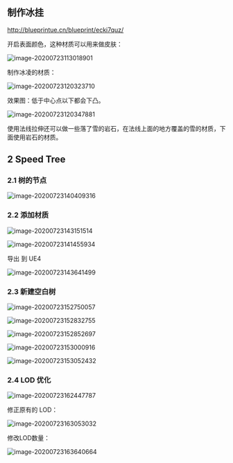 #

## 制作冰挂

http://blueprintue.cn/blueprint/ecki7quz/

开启表面颜色，这种材质可以用来做皮肤：

![image-20200723113018901](C:\Users\JHxuhuan2\AppData\Roaming\Typora\typora-user-images\image-20200723113018901.png)

制作冰凌的材质：

![image-20200723120323710](C:\Users\JHxuhuan2\AppData\Roaming\Typora\typora-user-images\image-20200723120323710.png)

效果图：低于中心点以下都会下凸。

![image-20200723120347881](C:\Users\JHxuhuan2\AppData\Roaming\Typora\typora-user-images\image-20200723120347881.png)

使用法线拉伸还可以做一些落了雪的岩石，在法线上面的地方覆盖的雪的材质，下面使用岩石的材质。

## 2 Speed Tree

### 2.1 树的节点

![image-20200723140409316](C:\Users\JHxuhuan2\AppData\Roaming\Typora\typora-user-images\image-20200723140409316.png)

### 2.2 添加材质

![image-20200723143151514](C:\Users\JHxuhuan2\AppData\Roaming\Typora\typora-user-images\image-20200723143151514.png)



![image-20200723141455934](C:\Users\JHxuhuan2\AppData\Roaming\Typora\typora-user-images\image-20200723141455934.png)

导出 到 UE4

![image-20200723143641499](C:\Users\JHxuhuan2\AppData\Roaming\Typora\typora-user-images\image-20200723143641499.png)

### 2.3 新建空白树

![image-20200723152750057](C:\Users\JHxuhuan2\AppData\Roaming\Typora\typora-user-images\image-20200723152750057.png)



![image-20200723152832755](C:\Users\JHxuhuan2\AppData\Roaming\Typora\typora-user-images\image-20200723152832755.png)



![image-20200723152852697](C:\Users\JHxuhuan2\AppData\Roaming\Typora\typora-user-images\image-20200723152852697.png)



![image-20200723153000916](C:\Users\JHxuhuan2\AppData\Roaming\Typora\typora-user-images\image-20200723153000916.png)



![image-20200723153052432](C:\Users\JHxuhuan2\AppData\Roaming\Typora\typora-user-images\image-20200723153052432.png)

### 2.4 LOD 优化

![image-20200723162447787](C:\Users\JHxuhuan2\AppData\Roaming\Typora\typora-user-images\image-20200723162447787.png)



修正原有的 LOD：

![image-20200723163053032](C:\Users\JHxuhuan2\AppData\Roaming\Typora\typora-user-images\image-20200723163053032.png)

修改LOD数量：

![image-20200723163640664](C:\Users\JHxuhuan2\AppData\Roaming\Typora\typora-user-images\image-20200723163640664.png)